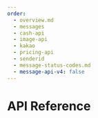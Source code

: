 ```yaml
---
order:
  - overview.md
  - messages
  - cash-api
  - image-api
  - kakao
  - pricing-api
  - senderid
  - message-status-codes.md
  - message-api-v4: false
---
```


# API Reference
